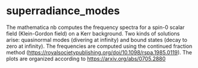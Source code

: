 # superradiance_modes

The mathematica nb computes the frequency spectra for a spin-0 scalar field (Klein-Gordon field) on a Kerr background.
Two kinds of solutions arise: quasinormal modes (divering at infinity) and bound states (decay to zero at infinity).
The frequencies are computed using the continued fraction method (https://royalsocietypublishing.org/doi/10.1098/rspa.1985.0119).
The plots are organized according to https://arxiv.org/abs/0705.2880
